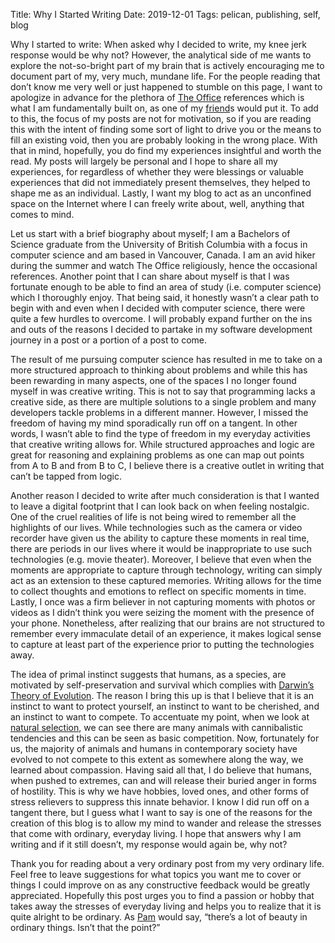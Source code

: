 Title: Why I Started Writing
Date: 2019-12-01
Tags: pelican, publishing, self, blog

Why I started to write:
When asked why I decided to write, my knee jerk response would be why not? However, the analytical side of me wants to explore the not-so-bright part of my brain that is actively encouraging me to document part of my, very much, mundane life.  For the people reading that don’t know me very well or just happened to stumble on this page, I want to apologize in advance for the plethora of [The Office](https://www.imdb.com/title/tt0386676/) references which is what I am fundamentally built on, as one of my [friend](https://www.urbandictionary.com/define.php?term=friend)s would put it. To add to this, the focus of my posts are not for motivation, so if you are reading this with the intent of finding some sort of light to drive you or the means to fill an existing void, then you are probably looking in the wrong place. With that in mind, hopefully, you do find my experiences insightful and worth the read. My posts will largely be personal and I hope to share all my experiences, for regardless of whether they  were blessings or valuable experiences that did not immediately present themselves, they helped to shape me as an individual. Lastly, I want my blog to act as an unconfined space on the Internet where I can freely write about, well, anything that comes to mind.

Let us start with a brief biography about myself; I am a Bachelors of Science graduate from the University of British Columbia with a focus in computer science and am based in Vancouver, Canada. I am an avid hiker during the summer and watch The Office religiously, hence the occasional references. Another point that I can share about myself is that I was fortunate enough to be able to find an area of study (i.e. computer science) which I thoroughly enjoy. That being said, it honestly wasn’t a clear path to begin with and even when I decided with computer science, there were quite a few hurdles to overcome. I will probably expand further on the ins and outs of the reasons I decided to partake in my software development journey in a post or a portion of a post to come.

The result of me pursuing computer science has resulted in me to take on a more structured approach to thinking about problems and while this has been rewarding in many aspects, one of the spaces I no longer found myself in was creative writing. This is not to say that programming lacks a creative side, as there are multiple solutions to a single problem and many developers tackle problems in a different manner. However, I missed the freedom of having my mind sporadically run off on a tangent. In other words, I wasn’t able to find the type of freedom in my everyday activities that creative writing allows for. While structured approaches and logic are great for reasoning and explaining problems as one can map out points from A to B and from B to C, I believe there is a creative outlet in writing that can’t be tapped from logic.

Another reason I decided to write after much consideration is that I wanted to leave a digital footprint that I can look back on when feeling nostalgic. One of the cruel realities of life is not being wired to remember all the highlights of our lives. While technologies such as the camera or video recorder have given us the ability to capture these moments in real time, there are periods in our lives where it would be inappropriate to use such technologies (e.g. movie theater). Moreover, I believe that even when the moments are appropriate to capture through technology, writing can simply act as an extension to these captured memories. Writing allows for the time to collect thoughts and emotions to reflect on specific moments in time. Lastly, I once was a firm believer in not capturing moments with photos or videos as I didn’t think you were seizing the moment with the presence of your phone. Nonetheless, after realizing that our brains are not structured to remember every immaculate detail of an experience, it makes logical sense to capture at least part of the experience prior to putting the technologies away.

The idea of primal instinct suggests that humans, as a species, are motivated by self-preservation and survival which complies with [Darwin’s Theory of Evolution](https://en.wikipedia.org/wiki/Darwinism). The reason I bring this up is that I believe that it is an instinct to want to protect yourself, an instinct to want to be cherished, and an instinct to want to compete. To accentuate my point, when we look at [natural selection](https://en.wikipedia.org/wiki/Natural_selection), we can see there are many animals with cannibalistic tendencies and this can be seen as basic competition. Now, fortunately for us, the majority of animals and humans in contemporary society have evolved to not compete to this extent as somewhere along the way, we learned about compassion. Having said all that, I do believe that humans, when pushed to extremes, can and will release their buried anger in forms of hostility. This is why we have hobbies, loved ones, and other forms of stress relievers to suppress this innate behavior. I know I did run off on a tangent there, but I guess what I want to say is one of the reasons for the creation of this blog is to allow my mind to wander and release the stresses that come with ordinary, everyday living. I hope that answers why I am writing and if it still doesn’t, my response would again be, why not?

Thank you for reading about a very ordinary post from my very ordinary life. Feel free to leave suggestions for what topics you want me to cover or things I could improve on as any constructive feedback would be greatly appreciated. Hopefully this post urges you to find a passion or hobby that takes away the stresses of everyday living and helps you to realize that it is quite alright to be ordinary. As [Pam](https://en.wikipedia.org/wiki/Pam_Beesly) would say, “there’s a lot of beauty in ordinary things. Isn’t that the point?”
